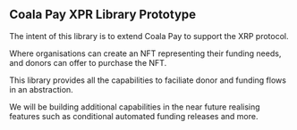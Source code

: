 ## Coala Pay XPR Library Prototype

The intent of this library is to extend Coala Pay to support the XRP protocol. 

Where organisations can create an NFT representing their funding needs, and donors can offer to purchase the NFT.

This library provides all the capabilities to faciliate donor and funding flows in an abstraction.

We will be building additional capabilities in the near future realising features such as conditional automated funding releases and more.
